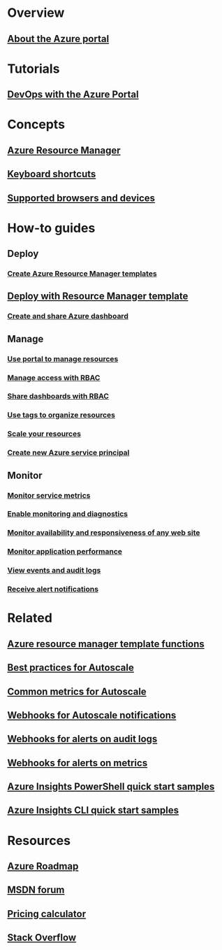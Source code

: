 # Overview
## [About the Azure portal](../azure-portal-overview.md)
# Tutorials
## [DevOps with the Azure Portal](tutorial-azureportal-devops.md)
# Concepts
## [Azure Resource Manager](../azure-resource-manager/resource-group-overview.md)
## [Keyboard shortcuts](azure-portal-keyboard-shortcuts.md)
## [Supported browsers and devices](../azure-preview-portal-supported-browsers-devices.md)
# How-to guides
## Deploy
### [Create Azure Resource Manager templates](../azure-resource-manager/resource-group-authoring-templates.md)
## [Deploy with Resource Manager template](../azure-resource-manager/resource-group-template-deploy.md)
### [Create and share Azure dashboard](azure-portal-dashboards.md)
## Manage
### [Use portal to manage resources](../azure-resource-manager/resource-group-portal.md)
### [Manage access with RBAC](../active-directory/role-based-access-control-configure.md)
### [Share dashboards with RBAC](azure-portal-dashboard-share-access.md)
### [Use tags to organize resources](../azure-resource-manager/resource-group-using-tags.md)
### [Scale your resources](../monitoring-and-diagnostics/insights-how-to-scale.md)
### [Create new Azure service principal](../azure-resource-manager/resource-group-create-service-principal-portal.md)
## Monitor
### [Monitor service metrics](../monitoring-and-diagnostics/insights-how-to-customize-monitoring.md)
### [Enable monitoring and diagnostics](../monitoring-and-diagnostics/insights-how-to-use-diagnostics.md)
### [Monitor availability and responsiveness of any web site](../application-insights/app-insights-monitor-web-app-availability.md)
### [Monitor application performance](../application-insights/app-insights-azure-web-apps.md)
### [View events and audit logs](../monitoring-and-diagnostics/insights-debugging-with-events.md)
### [Receive alert notifications](../monitoring-and-diagnostics/insights-receive-alert-notifications.md)

# Related
## [Azure resource manager template functions](../azure-resource-manager/resource-group-template-functions.md)
## [Best practices for Autoscale](../monitoring-and-diagnostics/insights-autoscale-best-practices.md)
## [Common metrics for Autoscale](../monitoring-and-diagnostics/insights-autoscale-common-metrics.md)
## [Webhooks for Autoscale notifications](../monitoring-and-diagnostics/insights-autoscale-to-webhook-email.md)
## [Webhooks for alerts on audit logs](../monitoring-and-diagnostics/insights-auditlog-to-webhook-email.md)
## [Webhooks for alerts on metrics](../monitoring-and-diagnostics/insights-webhooks-alerts.md)
## [Azure Insights PowerShell quick start samples](../monitoring-and-diagnostics/insights-powershell-samples.md)
## [Azure Insights CLI quick start samples](../monitoring-and-diagnostics/insights-cli-samples.md)

# Resources
## [Azure Roadmap](https://azure.microsoft.com/roadmap/?category=monitoring-management)
## [MSDN forum](https://social.msdn.microsoft.com/Forums/en-US/home?forum=windowsazuremanagement) 
## [Pricing calculator](https://azure.microsoft.com/pricing/calculator/)
## [Stack Overflow](http://stackoverflow.com/questions/tagged/azure-management-portal)





